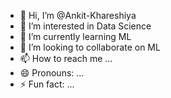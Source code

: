 - 👋 Hi, I’m @Ankit-Khareshiya
- 👀 I’m interested in Data Science
- 🌱 I’m currently learning ML
- 💞️ I’m looking to collaborate on ML
- 📫 How to reach me ...
- 😄 Pronouns: ...
- ⚡ Fun fact: ...

<!---
Ankit-Khareshiya/Ankit-Khareshiya is a ✨ special ✨ repository because its `README.md` (this file) appears on your GitHub profile.
You can click the Preview link to take a look at your changes.
--->
